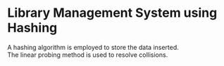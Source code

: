 # Library Management System using Hashing

A hashing algorithm is employed to store the data inserted.<br>
The linear probing method is used to resolve collisions.
